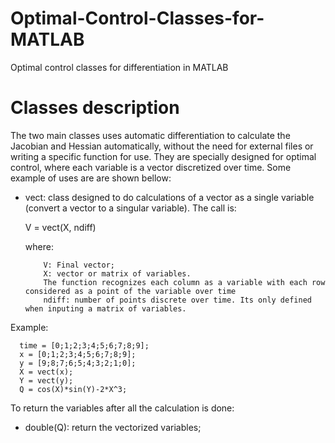 # Optimal-Control-Classes-for-MATLAB
Optimal control classes for differentiation in MATLAB

# Classes description
The two main classes uses automatic differentiation to calculate the Jacobian and Hessian automatically, without the need for external files or writing a specific function for use. They are specially designed for optimal control, where each variable is a vector discretized over time. Some example of uses are are shown bellow:

- vect: class designed to do calculations of a vector as a single variable (convert a vector to a singular variable). The call is:

     V = vect(X, ndiff)
     
     where:
     
          V: Final vector;
          X: vector or matrix of variables.
          The function recognizes each column as a variable with each row considered as a point of the variable over time
          ndiff: number of points discrete over time. Its only defined when inputing a matrix of variables.
 
 Example:
 
      time = [0;1;2;3;4;5;6;7;8;9];
      x = [0;1;2;3;4;5;6;7;8;9];
      y = [9;8;7;6;5;4;3;2;1;0];
      X = vect(x);
      Y = vect(y);
      Q = cos(X)*sin(Y)-2*X^3;
      
To return the variables after all the calculation is done:

- double(Q): return the vectorized variables;

